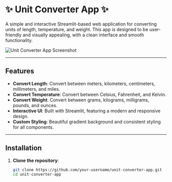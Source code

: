 # ✨ Unit Converter App ✨

A simple and interactive Streamlit-based web application for converting units of length, temperature, and weight. This app is designed to be user-friendly and visually appealing, with a clean interface and smooth functionality.

![Unit Converter App Screenshot](screenshot.png) <!-- Add a screenshot of your app here -->

---

## Features

- **Convert Length**: Convert between meters, kilometers, centimeters, millimeters, and miles.
- **Convert Temperature**: Convert between Celsius, Fahrenheit, and Kelvin.
- **Convert Weight**: Convert between grams, kilograms, milligrams, pounds, and ounces.
- **Interactive UI**: Built with Streamlit, featuring a modern and responsive design.
- **Custom Styling**: Beautiful gradient background and consistent styling for all components.

---

## Installation

1. **Clone the repository**:
   ```bash
   git clone https://github.com/your-username/unit-converter-app.git
   cd unit-converter-app
   
